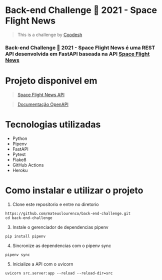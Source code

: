 # Back-end Challenge 🏅 2021 - Space Flight News
>  This is a challenge by [Coodesh](https://lab.coodesh.com/public-challenges/back-end-challenge-2021)


### Back-end Challenge 🏅 2021 - Space Flight News é uma REST API desenvolvida em FastAPI baseada na API [Space Flight News](https://api.spaceflightnewsapi.net/v3/documentation)

# Projeto disponivel em
> [Space Flight News API](https://back-end-challenge-mateus.herokuapp.com/)

> [Documentação OpenAPI](https://back-end-challenge-mateus.herokuapp.com/docs#/)

# Tecnologias utilizadas
* Python
* Pipenv
* FastAPI
* Pytest
* Flake8
* GitHub Actions
* Heroku


# Como instalar e utilizar o projeto
1. Clone este repositorio e entre no diretorio
```
https://github.com/mateuslourenco/back-end-challenge.git
cd back-end-challenge
```
3. Instale o gerenciador de dependencias pipenv
```
pip install pipenv
```
4. Sincronize as dependencias com o pipenv sync
```
pipenv sync
```
5. Inicialize a API com o uvicorn
```
uvicorn src.server:app --reload --reload-dir=src
```


